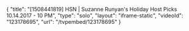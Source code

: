 {
    "title": "[1508441819] HSN | Suzanne Runyan's Holiday Host Picks 10.14.2017 - 10 PM",
    "type": "solo",
    "layout": "iframe-static",
    "videoId": "123178695",
    "url": "\/tvpembed\/123178695"
}